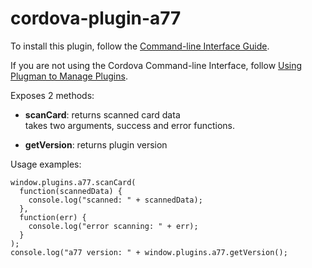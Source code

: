 cordova-plugin-a77
======================
To install this plugin, follow the [Command-line Interface Guide](http://cordova.apache.org/docs/en/edge/guide_cli_index.md.html#The%20Command-line%20Interface).

If you are not using the Cordova Command-line Interface, follow [Using Plugman to Manage Plugins](http://cordova.apache.org/docs/en/edge/guide_plugin_ref_plugman.md.html).

Exposes 2 methods:

- __scanCard__: returns scanned card data  
takes two arguments, success and error functions.

- __getVersion__: returns plugin version


Usage examples:

    window.plugins.a77.scanCard(
      function(scannedData) {
        console.log("scanned: " + scannedData);
      },
      function(err) {
        console.log("error scanning: " + err);
      }
    );
    console.log("a77 version: " + window.plugins.a77.getVersion();
